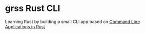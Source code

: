 # grss Rust CLI

Learning Rust by building a small CLI app based on [Command Line Applications in Rust](https://rust-cli.github.io/book/index.html)
